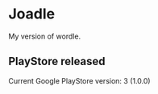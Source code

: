 # Joadle

My version of wordle.

## PlayStore released

Current Google PlayStore version: 3 (1.0.0)
